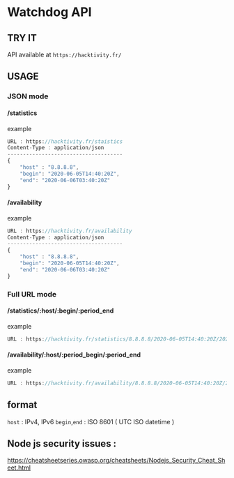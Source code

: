 # Watchdog API

## TRY IT
API available at ```https://hacktivity.fr/```

## USAGE 

### JSON mode 

#### /statistics 
example 
```js
URL : https://hacktivity.fr/staistics
Content-Type : application/json
-------------------------------------
{
	"host" : "8.8.8.8",
	"begin": "2020-06-05T14:40:20Z",
	"end": "2020-06-06T03:40:20Z"
}
```

#### /availability 
example 
```js
URL : https://hacktivity.fr/availability
Content-Type : application/json
-------------------------------------
{
	"host" : "8.8.8.8",
	"begin": "2020-06-05T14:40:20Z",
	"end": "2020-06-06T03:40:20Z"
}
```

### Full URL mode 

#### /statistics/:host/:begin/:period_end 
example 
```js
URL : https://hacktivity.fr/statistics/8.8.8.8/2020-06-05T14:40:20Z/2020-06-06T03:40:20Z
```

#### /availability/:host/:period_begin/:period_end 
example 
```js
URL : https://hacktivity.fr/availability/8.8.8.8/2020-06-05T14:40:20Z/2020-06-06T03:40:20Z
```

## format
```host``` : IPv4, IPv6 
```begin```,```end``` : ISO 8601 ( UTC ISO datetime )


## Node js security issues : 
https://cheatsheetseries.owasp.org/cheatsheets/Nodejs_Security_Cheat_Sheet.html
